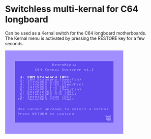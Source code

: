# Switchless multi-kernal for C64 longboard

Can be used as a Kernal switch for the C64 longboard motherboards.  
The Kernal menu is activated by pressing the RESTORE key for a few seconds.

<img src="images\c64-kernalmenu-1.3.png" alt="C64 Kernal menu"/><br/>
